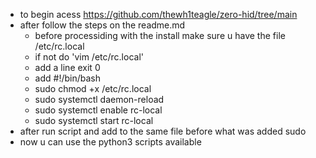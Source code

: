 - to begin acess https://github.com/thewh1teagle/zero-hid/tree/main
- after follow the steps on the readme.md
  - before processiding with the install make sure u have the file /etc/rc.local
  - if not do 'vim /etc/rc.local'
  - add a line exit 0
  - add #!/bin/bash
  - sudo chmod +x /etc/rc.local
  - sudo systemctl daemon-reload
  - sudo systemctl enable rc-local
  - sudo systemctl start rc-local
- after run script and add to the same file before what was added sudo
- now u can use the python3 scripts available



